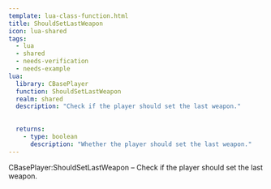 ```yaml
---
template: lua-class-function.html
title: ShouldSetLastWeapon
icon: lua-shared
tags:
  - lua
  - shared
  - needs-verification
  - needs-example
lua:
  library: CBasePlayer
  function: ShouldSetLastWeapon
  realm: shared
  description: "Check if the player should set the last weapon."
  
  
  returns:
    - type: boolean
      description: "Whether the player should set the last weapon."
---
```


<div class="lua__search__keywords">
CBasePlayer:ShouldSetLastWeapon &#x2013; Check if the player should set the last weapon.
</div>

